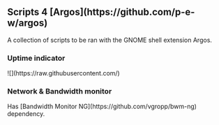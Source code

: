 <h2>Scripts 4 [Argos](https://github.com/p-e-w/argos)</h2>

A collection of scripts to be ran with the GNOME shell extension Argos.

<h3>Uptime indicator</h3>
![](https://raw.githubusercontent.com/)

<h3>Network & Bandwidth monitor</h3>
Has [Bandwidth Monitor NG](https://github.com/vgropp/bwm-ng) dependency.
